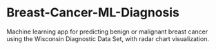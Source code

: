# Breast-Cancer-ML-Diagnosis
Machine learning app for predicting benign or malignant breast cancer using the Wisconsin Diagnostic Data Set, with radar chart visualization.
